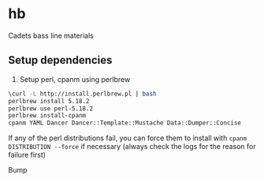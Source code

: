 hb
==

Cadets bass line materials

Setup dependencies
------------------

1. Setup perl, cpanm using perlbrew
```bash
\curl -L http://install.perlbrew.pl | bash
perlbrew install 5.18.2
perlbrew use perl-5.18.2
perlbrew install-cpanm
cpanm YAML Dancer Dancer::Template::Mustache Data::Dumper::Concise
```
If any of the perl distributions fail, you can force them to install with `cpanm DISTRIBUTION --force` if necessary
(always check the logs for the reason for failure first)

Bump

